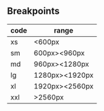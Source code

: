 ## Breakpoints
|code|range|
|-|-|
|xs|<600px|
|sm|600px><960px|
|md|960px><1280px|
|lg|1280px><1920px|
|xl|1920px><2560px|
|xxl|>2560px|